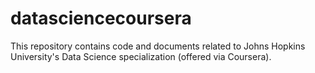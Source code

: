 datasciencecoursera
============

This repository contains code and documents related to Johns Hopkins University's Data Science specialization (offered via Coursera).
